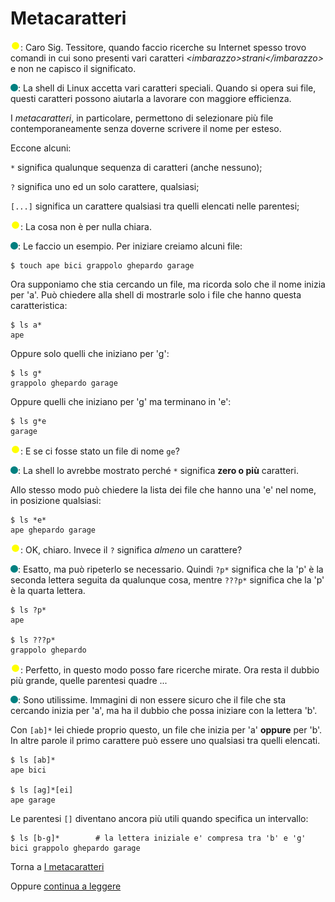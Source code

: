 # Metacaratteri

![](../../images/people/tazza.png): Caro Sig. Tessitore, quando faccio ricerche su Internet
spesso trovo comandi in cui sono presenti vari caratteri
*&lt;imbarazzo&gt;strani&lt;/imbarazzo&gt;* e non ne capisco il significato.

![](../../images/people/tess.png): La shell di Linux accetta vari caratteri speciali.
Quando si opera sui file, questi caratteri possono aiutarla a lavorare con maggiore efficienza.

I *metacaratteri*, in particolare, permettono di selezionare più file
contemporaneamente senza doverne scrivere il nome per esteso.

Eccone alcuni:

`*` significa qualunque sequenza di caratteri (anche nessuno);

`?` significa uno ed un solo carattere, qualsiasi;

`[...]` significa un carattere qualsiasi tra quelli elencati nelle parentesi;

![](../../images/people/tazza.png): La cosa non è per nulla chiara.

![](../../images/people/tess.png): Le faccio un esempio. Per iniziare creiamo alcuni
file:

```
$ touch ape bici grappolo ghepardo garage
```

Ora supponiamo che stia cercando un file, ma ricorda solo che il nome inizia per 'a'.
Può chiedere alla shell di mostrarle solo i file che hanno questa caratteristica:

```
$ ls a*
ape
```

Oppure solo quelli che iniziano per 'g':

```
$ ls g*
grappolo ghepardo garage
```

Oppure quelli che iniziano per 'g' ma terminano in 'e':

```
$ ls g*e
garage
```

![](../../images/people/tazza.png): E se ci fosse stato un file di nome `ge`?

![](../../images/people/tess.png): La shell lo avrebbe mostrato perché `*` significa
**zero o più** caratteri.

Allo stesso modo può chiedere la lista dei file che hanno una 'e' nel nome, in
posizione qualsiasi:

```
$ ls *e*
ape ghepardo garage
```

![](../../images/people/tazza.png): OK, chiaro. Invece il `?` significa *almeno* un carattere?

![](../../images/people/tess.png): Esatto, ma può ripeterlo se necessario. Quindi
`?p*` significa che la 'p' è la seconda lettera seguita da qualunque cosa,
mentre `???p*` significa che la 'p' è la quarta lettera.

```
$ ls ?p*
ape

$ ls ???p*
grappolo ghepardo
```

![](../../images/people/tazza.png): Perfetto, in questo modo posso fare ricerche mirate.
Ora resta il dubbio più grande, quelle parentesi quadre ...

![](../../images/people/tess.png): Sono utilissime. Immagini di non essere sicuro
che il file che sta cercando inizia per 'a', ma ha il dubbio che possa
iniziare con la lettera 'b'.

Con `[ab]*` lei chiede proprio questo, un file che inizia per 'a' **oppure** per 'b'.
In altre parole il primo carattere può essere uno qualsiasi tra quelli elencati.

```
$ ls [ab]*
ape bici

$ ls [ag]*[ei]
ape garage
```

Le parentesi `[]` diventano ancora più utili quando specifica un intervallo:

```
$ ls [b-g]*        # la lettera iniziale e' compresa tra 'b' e 'g'
bici grappolo ghepardo garage
```

Torna a [I metacaratteri](../summary.md)

Oppure [continua a leggere](redirezione.md)
